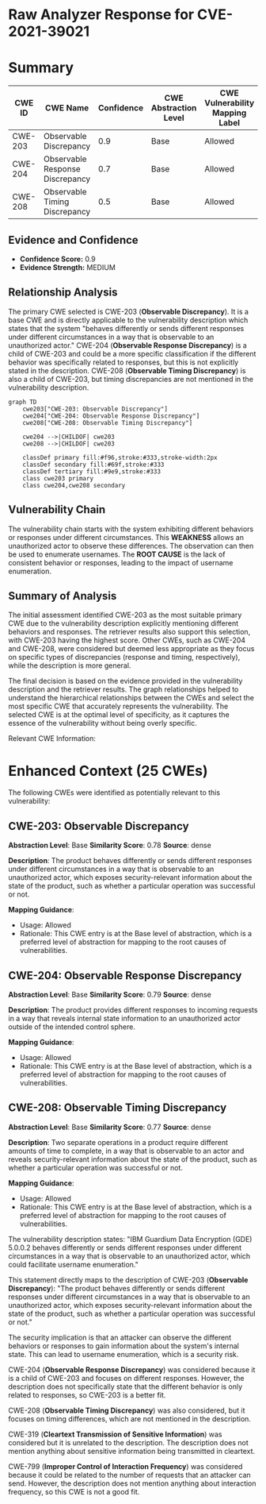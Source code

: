 # Raw Analyzer Response for CVE-2021-39021

# Summary
| CWE ID | CWE Name | Confidence | CWE Abstraction Level | CWE Vulnerability Mapping Label | CWE-Vulnerability Mapping Notes |
|---|---|---|---|---|---|
| CWE-203 | Observable Discrepancy | 0.9 | Base | Allowed | Primary CWE |
| CWE-204 | Observable Response Discrepancy | 0.7 | Base | Allowed | Secondary Candidate |
| CWE-208 | Observable Timing Discrepancy | 0.5 | Base | Allowed | Secondary Candidate |

## Evidence and Confidence

*   **Confidence Score:** 0.9
*   **Evidence Strength:** MEDIUM

## Relationship Analysis
The primary CWE selected is CWE-203 (**Observable Discrepancy**). It is a base CWE and is directly applicable to the vulnerability description which states that the system "behaves differently or sends different responses under different circumstances in a way that is observable to an unauthorized actor." CWE-204 (**Observable Response Discrepancy**) is a child of CWE-203 and could be a more specific classification if the different behavior was specifically related to responses, but this is not explicitly stated in the description. CWE-208 (**Observable Timing Discrepancy**) is also a child of CWE-203, but timing discrepancies are not mentioned in the vulnerability description.

```mermaid
graph TD
    cwe203["CWE-203: Observable Discrepancy"]
    cwe204["CWE-204: Observable Response Discrepancy"]
    cwe208["CWE-208: Observable Timing Discrepancy"]
    
    cwe204 -->|CHILDOF| cwe203
    cwe208 -->|CHILDOF| cwe203
    
    classDef primary fill:#f96,stroke:#333,stroke-width:2px
    classDef secondary fill:#69f,stroke:#333
    classDef tertiary fill:#9e9,stroke:#333
    class cwe203 primary
    class cwe204,cwe208 secondary
```

## Vulnerability Chain
The vulnerability chain starts with the system exhibiting different behaviors or responses under different circumstances. This **WEAKNESS** allows an unauthorized actor to observe these differences. The observation can then be used to enumerate usernames. The **ROOT CAUSE** is the lack of consistent behavior or responses, leading to the impact of username enumeration.

## Summary of Analysis
The initial assessment identified CWE-203 as the most suitable primary CWE due to the vulnerability description explicitly mentioning different behaviors and responses. The retriever results also support this selection, with CWE-203 having the highest score. Other CWEs, such as CWE-204 and CWE-208, were considered but deemed less appropriate as they focus on specific types of discrepancies (response and timing, respectively), while the description is more general.

The final decision is based on the evidence provided in the vulnerability description and the retriever results. The graph relationships helped to understand the hierarchical relationships between the CWEs and select the most specific CWE that accurately represents the vulnerability. The selected CWE is at the optimal level of specificity, as it captures the essence of the vulnerability without being overly specific.

Relevant CWE Information:

# Enhanced Context (25 CWEs)
The following CWEs were identified as potentially relevant to this vulnerability:

## CWE-203: Observable Discrepancy
**Abstraction Level**: Base
**Similarity Score**: 0.78
**Source**: dense

**Description**:
The product behaves differently or sends different responses under different circumstances in a way that is observable to an unauthorized actor, which exposes security-relevant information about the state of the product, such as whether a particular operation was successful or not.

**Mapping Guidance**:
- Usage: Allowed
- Rationale: This CWE entry is at the Base level of abstraction, which is a preferred level of abstraction for mapping to the root causes of vulnerabilities.

## CWE-204: Observable Response Discrepancy
**Abstraction Level**: Base
**Similarity Score**: 0.79
**Source**: dense

**Description**:
The product provides different responses to incoming requests in a way that reveals internal state information to an unauthorized actor outside of the intended control sphere.

**Mapping Guidance**:
- Usage: Allowed
- Rationale: This CWE entry is at the Base level of abstraction, which is a preferred level of abstraction for mapping to the root causes of vulnerabilities.

## CWE-208: Observable Timing Discrepancy
**Abstraction Level**: Base
**Similarity Score**: 0.77
**Source**: dense

**Description**:
Two separate operations in a product require different amounts of time to complete, in a way that is observable to an actor and reveals security-relevant information about the state of the product, such as whether a particular operation was successful or not.

**Mapping Guidance**:
- Usage: Allowed
- Rationale: This CWE entry is at the Base level of abstraction, which is a preferred level of abstraction for mapping to the root causes of vulnerabilities.

The vulnerability description states: "IBM Guardium Data Encryption (GDE) 5.0.0.2 behaves differently or sends different responses under different circumstances in a way that is observable to an unauthorized actor, which could facilitate username enumeration."

This statement directly maps to the description of CWE-203 (**Observable Discrepancy**): "The product behaves differently or sends different responses under different circumstances in a way that is observable to an unauthorized actor, which exposes security-relevant information about the state of the product, such as whether a particular operation was successful or not."

The security implication is that an attacker can observe the different behaviors or responses to gain information about the system's internal state. This can lead to username enumeration, which is a security risk.

CWE-204 (**Observable Response Discrepancy**) was considered because it is a child of CWE-203 and focuses on different responses. However, the description does not specifically state that the different behavior is only related to responses, so CWE-203 is a better fit.

CWE-208 (**Observable Timing Discrepancy**) was also considered, but it focuses on timing differences, which are not mentioned in the description.

CWE-319 (**Cleartext Transmission of Sensitive Information**) was considered but it is unrelated to the description. The description does not mention anything about sensitive information being transmitted in cleartext.

CWE-799 (**Improper Control of Interaction Frequency**) was considered because it could be related to the number of requests that an attacker can send. However, the description does not mention anything about interaction frequency, so this CWE is not a good fit.